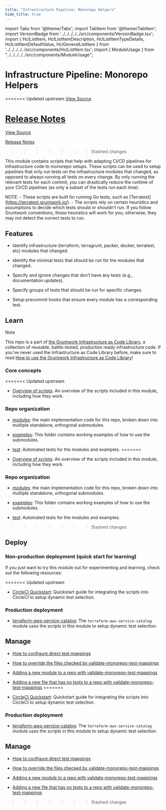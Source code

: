 ```yaml
---
title: "Infrastructure Pipeline: Monorepo Helpers"
hide_title: true
---
```


import Tabs from '@theme/Tabs';
import TabItem from '@theme/TabItem';
import VersionBadge from '../../../../../src/components/VersionBadge.tsx';
import { HclListItem, HclListItemDescription, HclListItemTypeDetails, HclListItemDefaultValue, HclGeneralListItem } from '../../../../../src/components/HclListItem.tsx';
import { ModuleUsage } from "../../../../../src/components/ModuleUsage";

<VersionBadge repoTitle="CI Modules" version="0.51.6" lastModifiedVersion="0.50.8"/>

# Infrastructure Pipeline: Monorepo Helpers

<<<<<<< Updated upstream
<a href="https://github.com/tnn-tnn-tnn-tnn-tnn-gruntwork-io/terraform-aws-ci/tree/v0.51.6/modules/monorepo-helpers" className="link-button" title="View the source code for this module in GitHub.">View Source</a>

<a href="https://github.com/tnn-tnn-tnn-tnn-tnn-gruntwork-io/terraform-aws-ci/releases/tag/v0.50.8" className="link-button" title="Release notes for only versions which impacted this module.">Release Notes</a>
=======
<a href="https://github.com/tnn-gruntwork-io/terraform-aws-ci/tree/v0.51.6/modules/monorepo-helpers" className="link-button" title="View the source code for this module in GitHub.">View Source</a>

<a href="https://github.com/tnn-gruntwork-io/terraform-aws-ci/releases/tag/v0.50.8" className="link-button" title="Release notes for only versions which impacted this module.">Release Notes</a>
>>>>>>> Stashed changes

This module contains scripts that help with adapting CI/CD pipelines for infrastructure code to monorepo setups. These scripts can be used to setup pipelines that only run tests on the infrastructure modules that changed, as opposed to always running all tests on every change. By only running the relevant tests for each commit, you can drastically reduce the runtime of your CI/CD pipelines (as only a subset of the tests run each time).

NOTE: - These scripts are built for running Go tests, such as \[Terratest]\(<https://terratest.gruntwork.io/>). - The scripts rely on certain heuristics and assumptions to decide which tests should or shouldn’t run. If you follow Gruntwork conventions, those heuristics will work for you; otherwise, they may not detect the correct tests to run.

## Features

*   Identify infrastructure (terraform, terragrunt, packer, docker, terratest, etc) modules that changed.

*   Identify the minimal tests that should be run for the modules that changed.

*   Specify and ignore changes that don’t have any tests (e.g., documentation updates).

*   Specify groups of tests that should be run for specific changes.

*   Setup precommit hooks that ensure every module has a corresponding test.

## Learn

Note

This repo is a part of [the Gruntwork Infrastructure as Code Library](https://gruntwork.io/infrastructure-as-code-library/), a collection of reusable, battle-tested, production ready infrastructure code. If you’ve never used the Infrastructure as Code Library before, make sure to read [How to use the Gruntwork Infrastructure as Code Library](https://gruntwork.io/guides/foundations/how-to-use-gruntwork-infrastructure-as-code-library/)!

### Core concepts

<<<<<<< Updated upstream
*   [Overview of scripts](https://github.com/tnn-tnn-tnn-tnn-tnn-gruntwork-io/terraform-aws-ci/tree/v0.51.6/modules/monorepo-helpers/core-concepts.md#overview): An overview of the scripts included in this module, including how they work.

### Repo organization

*   [modules](https://github.com/tnn-tnn-tnn-tnn-tnn-gruntwork-io/terraform-aws-ci/tree/v0.51.6/modules): the main implementation code for this repo, broken down into multiple standalone, orthogonal submodules.

*   [examples](https://github.com/tnn-tnn-tnn-tnn-tnn-gruntwork-io/terraform-aws-ci/tree/v0.51.6/examples): This folder contains working examples of how to use the submodules.

*   [test](https://github.com/tnn-tnn-tnn-tnn-tnn-gruntwork-io/terraform-aws-ci/tree/v0.51.6/test): Automated tests for the modules and examples.
=======
*   [Overview of scripts](https://github.com/tnn-gruntwork-io/terraform-aws-ci/tree/v0.51.6/modules/monorepo-helpers/core-concepts.md#overview): An overview of the scripts included in this module, including how they work.

### Repo organization

*   [modules](https://github.com/tnn-gruntwork-io/terraform-aws-ci/tree/v0.51.6/modules): the main implementation code for this repo, broken down into multiple standalone, orthogonal submodules.

*   [examples](https://github.com/tnn-gruntwork-io/terraform-aws-ci/tree/v0.51.6/examples): This folder contains working examples of how to use the submodules.

*   [test](https://github.com/tnn-gruntwork-io/terraform-aws-ci/tree/v0.51.6/test): Automated tests for the modules and examples.
>>>>>>> Stashed changes

## Deploy

### Non-production deployment (quick start for learning)

If you just want to try this module out for experimenting and learning, check out the following resources:

<<<<<<< Updated upstream
*   [CircleCI Quickstart](https://github.com/tnn-tnn-tnn-tnn-tnn-gruntwork-io/terraform-aws-ci/tree/v0.51.6/modules/monorepo-helpers/core-concepts.md#circleci-quickstart): Quickstart guide for integrating the scripts into CircleCI to setup dynamic test selection.

### Production deployment

*   [terraform-aws-service-catalog](https://github.com/tnn-tnn-tnn-tnn-tnn-gruntwork-io/terraform-aws-service-catalog): The `terraform-aws-service-catalog` module uses the scripts in this module to setup dynamic test selection.

## Manage

*   [How to configure direct test mappings](https://github.com/tnn-tnn-tnn-tnn-tnn-gruntwork-io/terraform-aws-ci/tree/v0.51.6/modules/monorepo-helpers/core-concepts.md#how-to-configure-direct-test-mappings)

*   [How to override the files checked by validate-monorepo-test-mappings](https://github.com/tnn-tnn-tnn-tnn-tnn-gruntwork-io/terraform-aws-ci/tree/v0.51.6/modules/monorepo-helpers/core-concepts.md#how-to-override-the-files-checked-by-validate-monorepo-test-mappings)

*   [Adding a new module to a repo with validate-monorepo-test-mappings](https://github.com/tnn-tnn-tnn-tnn-tnn-gruntwork-io/terraform-aws-ci/tree/v0.51.6/modules/monorepo-helpers/core-concepts.md#adding-a-new-module-to-a-repo-with-validate-monorepo-test-mappings)

*   [Adding a new file that has no tests to a repo with validate-monorepo-test-mappings](https://github.com/tnn-tnn-tnn-tnn-tnn-gruntwork-io/terraform-aws-ci/tree/v0.51.6/modules/monorepo-helpers/core-concepts.md#adding-a-new-file-that-has-no-tests-to-a-repo-with-validate-monorepo-test-mappings)
=======
*   [CircleCI Quickstart](https://github.com/tnn-gruntwork-io/terraform-aws-ci/tree/v0.51.6/modules/monorepo-helpers/core-concepts.md#circleci-quickstart): Quickstart guide for integrating the scripts into CircleCI to setup dynamic test selection.

### Production deployment

*   [terraform-aws-service-catalog](https://github.com/tnn-gruntwork-io/terraform-aws-service-catalog): The `terraform-aws-service-catalog` module uses the scripts in this module to setup dynamic test selection.

## Manage

*   [How to configure direct test mappings](https://github.com/tnn-gruntwork-io/terraform-aws-ci/tree/v0.51.6/modules/monorepo-helpers/core-concepts.md#how-to-configure-direct-test-mappings)

*   [How to override the files checked by validate-monorepo-test-mappings](https://github.com/tnn-gruntwork-io/terraform-aws-ci/tree/v0.51.6/modules/monorepo-helpers/core-concepts.md#how-to-override-the-files-checked-by-validate-monorepo-test-mappings)

*   [Adding a new module to a repo with validate-monorepo-test-mappings](https://github.com/tnn-gruntwork-io/terraform-aws-ci/tree/v0.51.6/modules/monorepo-helpers/core-concepts.md#adding-a-new-module-to-a-repo-with-validate-monorepo-test-mappings)

*   [Adding a new file that has no tests to a repo with validate-monorepo-test-mappings](https://github.com/tnn-gruntwork-io/terraform-aws-ci/tree/v0.51.6/modules/monorepo-helpers/core-concepts.md#adding-a-new-file-that-has-no-tests-to-a-repo-with-validate-monorepo-test-mappings)
>>>>>>> Stashed changes


<!-- ##DOCS-SOURCER-START
{
  "originalSources": [
<<<<<<< Updated upstream
    "https://github.com/tnn-tnn-tnn-tnn-tnn-gruntwork-io/terraform-aws-ci/tree/v0.51.6/modules/monorepo-helpers/readme.adoc",
    "https://github.com/tnn-tnn-tnn-tnn-tnn-gruntwork-io/terraform-aws-ci/tree/v0.51.6/modules/monorepo-helpers/variables.tf",
    "https://github.com/tnn-tnn-tnn-tnn-tnn-gruntwork-io/terraform-aws-ci/tree/v0.51.6/modules/monorepo-helpers/outputs.tf"
=======
    "https://github.com/tnn-gruntwork-io/terraform-aws-ci/tree/v0.51.6/modules/monorepo-helpers/readme.adoc",
    "https://github.com/tnn-gruntwork-io/terraform-aws-ci/tree/v0.51.6/modules/monorepo-helpers/variables.tf",
    "https://github.com/tnn-gruntwork-io/terraform-aws-ci/tree/v0.51.6/modules/monorepo-helpers/outputs.tf"
>>>>>>> Stashed changes
  ],
  "sourcePlugin": "module-catalog-api",
  "hash": "6f4b19f936857928f5a8c976887f3be1"
}
##DOCS-SOURCER-END -->
